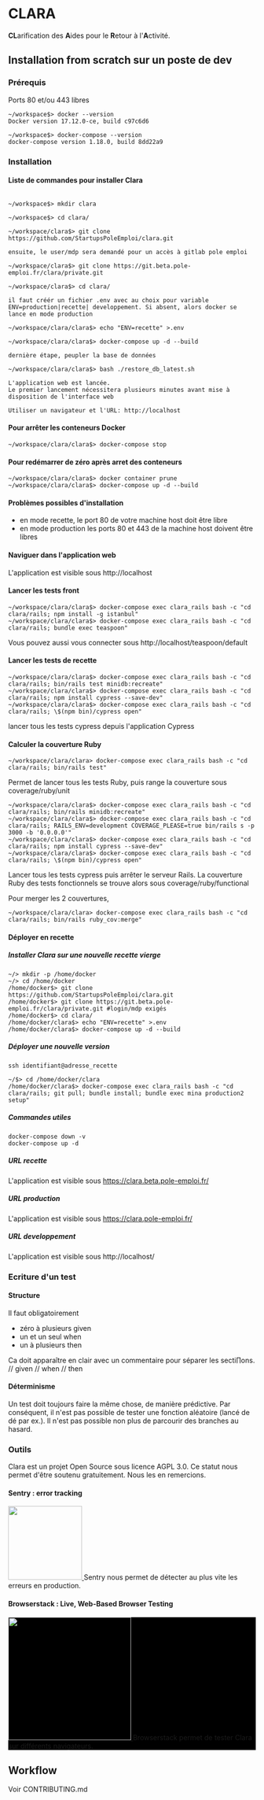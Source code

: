 # CLARA

**CL**arification des **A**ides pour le **R**etour à l'**A**ctivité.

## Installation from scratch sur un poste de dev

### Prérequis

Ports 80 et/ou 443 libres
```
~/workspace$> docker --version
Docker version 17.12.0-ce, build c97c6d6

~/workspace$> docker-compose --version
docker-compose version 1.18.0, build 8dd22a9
```


### Installation

#### Liste de commandes pour installer Clara

```

~/workspace$> mkdir clara

~/workspace$> cd clara/

~/workspace/clara$> git clone https://github.com/StartupsPoleEmploi/clara.git

ensuite, le user/mdp sera demandé pour un accès à gitlab pole emploi

~/workspace/clara$> git clone https://git.beta.pole-emploi.fr/clara/private.git

~/workspace/clara$> cd clara/

il faut créér un fichier .env avec au choix pour variable ENV=production|recette| developpement. Si absent, alors docker se lance en mode production

~/workspace/clara/clara$> echo "ENV=recette" >.env

~/workspace/clara/clara$> docker-compose up -d --build

dernière étape, peupler la base de données

~/workspace/clara/clara$> bash ./restore_db_latest.sh

L'application web est lancée.
Le premier lancement nécessitera plusieurs minutes avant mise à disposition de l'interface web

Utiliser un navigateur et l'URL: http://localhost

```
#### Pour arrêter les conteneurs Docker

```
~/workspace/clara/clara$> docker-compose stop
```

#### Pour redémarrer de zéro après arret des conteneurs

```
~/workspace/clara/clara$> docker container prune
~/workspace/clara/clara$> docker-compose up -d --build
```


#### Problèmes possibles d'installation

 - en mode recette, le port 80 de votre machine host doit être libre
 - en mode production les ports 80 et 443 de la machine host doivent être libres

#### Naviguer dans l'application web

L'application est visible sous http://localhost



#### Lancer les tests front

```
~/workspace/clara/clara$> docker-compose exec clara_rails bash -c "cd clara/rails; npm install -g istanbul"
~/workspace/clara/clara$> docker-compose exec clara_rails bash -c "cd clara/rails; bundle exec teaspoon"
```

Vous pouvez aussi vous connecter sous http://localhost/teaspoon/default


#### Lancer les tests de recette

```
~/workspace/clara/clara$> docker-compose exec clara_rails bash -c "cd clara/rails; bin/rails test minidb:recreate"
~/workspace/clara/clara$> docker-compose exec clara_rails bash -c "cd clara/rails; npm install cypress --save-dev"
~/workspace/clara/clara$> docker-compose exec clara_rails bash -c "cd clara/rails; \$(npm bin)/cypress open"
```

lancer tous les tests cypress depuis l'application Cypress

#### Calculer la couverture Ruby

```
~/workspace/clara/clara> docker-compose exec clara_rails bash -c "cd clara/rails; bin/rails test"
```
Permet de lancer tous les tests Ruby, puis range la couverture sous coverage/ruby/unit

```
~/workspace/clara/clara$> docker-compose exec clara_rails bash -c "cd clara/rails; bin/rails minidb:recreate"
~/workspace/clara/clara$> docker-compose exec clara_rails bash -c "cd clara/rails; RAILS_ENV=development COVERAGE_PLEASE=true bin/rails s -p 3000 -b '0.0.0.0'"
~/workspace/clara/clara$> docker-compose exec clara_rails bash -c "cd clara/rails; npm install cypress --save-dev"
~/workspace/clara/clara$> docker-compose exec clara_rails bash -c "cd clara/rails; \$(npm bin)/cypress open"
```

Lancer tous les tests cypress puis arrêter le serveur Rails. La couverture Ruby des tests fonctionnels se trouve alors sous  coverage/ruby/functional

Pour merger les 2 couvertures, 
```
~/workspace/clara/clara> docker-compose exec clara_rails bash -c "cd clara/rails; bin/rails ruby_cov:merge"
```

#### Déployer en recette

##### Installer Clara sur une nouvelle recette vierge


```
~/> mkdir -p /home/docker
~/> cd /home/docker
/home/docker$> git clone https://github.com/StartupsPoleEmploi/clara.git
/home/docker$> git clone https://git.beta.pole-emploi.fr/clara/private.git #login/mdp exigés
/home/docker$> cd clara/
/home/docker/clara$> echo "ENV=recette" >.env
/home/docker/clara$> docker-compose up -d --build
```

##### Déployer une nouvelle version

```
ssh identifiant@adresse_recette

~/$> cd /home/docker/clara
/home/docker/clara$> docker-compose exec clara_rails bash -c "cd clara/rails; git pull; bundle install; bundle exec mina production2 setup"
```

##### Commandes utiles

```
docker-compose down -v
docker-compose up -d
```

##### URL recette

L'application est visible sous https://clara.beta.pole-emploi.fr/

##### URL production

L'application est visible sous https://clara.pole-emploi.fr/

##### URL developpement

L'application est visible sous http://localhost/

### Ecriture d'un test

#### Structure

Il faut obligatoirement 

- zéro à plusieurs given 
- un et un seul when
- un à plusieurs then

Ca doit apparaître en clair avec un commentaire pour séparer les secti∏ons. // given // when // then

#### Déterminisme

Un test doit toujours faire la même chose, de manière prédictive. Par conséquent, il n'est pas possible de tester une fonction aléatoire (lancé de dé par ex.). Il n'est pas possible non plus de parcourir des branches au hasard.


### Outils 
Clara est un projet Open Source sous licence AGPL 3.0. 
Ce statut nous permet d'être soutenu gratuitement. Nous les en remercions.

#### Sentry : error tracking
<p>
  <a href="https://sentry.io">
  <img src="https://sentry-brand.storage.googleapis.com/sentry-logo-black.png" width="150"/>
 </a>
Sentry nous permet de détecter au plus vite les erreurs en production.

</p>

#### Browserstack : Live, Web-Based Browser Testing
<p style="background-color: black;">
 <a href="https://www.browserstack.com/">
  <img src="https://www.browserstack.com/images/layout/browserstack-logo-600x315.png" width="250"/>
 </a>
 Browserstack permet de tester Clara sur différents navigateurs.
</p>

## Workflow

Voir CONTRIBUTING.md
